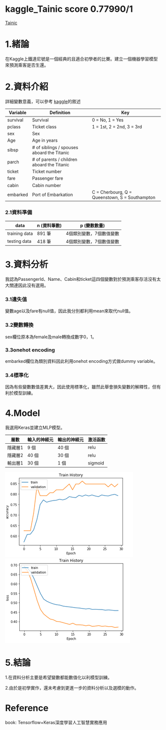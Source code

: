 # kaggle_Tainic score 0.77990/1
[Tainic](https://www.kaggle.com/c/titanic)

# 1.緒論
在Kaggle上鐵達尼號是一個經典的且適合初學者的比賽。建立一個機器學習模型來預測乘客是否生還。

# 2.資料介紹

詳細變數意義，可以參考 [kaggle](https://www.kaggle.com/c/titanic/data)的敘述

|Variable|Definition|Key|
|---------|--------|---|
|survival|Survival|	0 = No, 1 = Yes|
|pclass|Ticket class|	1 = 1st, 2 = 2nd, 3 = 3rd|
|sex|Sex| |
|Age|	Age in years|	|
|sibsp|	# of siblings / spouses aboard the Titanic| |
|parch|	# of parents / children aboard the Titanic| |
|ticket|Ticket number| |
|fare|Passenger fare| |
|cabin|Cabin number| |
|embarked|Port of Embarkation|C = Cherbourg, Q = Queenstown, S = Southampton|

### 2.1資料準備
|data|n (資料筆數)|p (變數數量)|
|------|---------|-------|
|training data|891 筆|4個類別變數，7個數值變數|
|testing data|418 筆|4個類別變數，7個數值變數|

# 3.資料分析

我認為PassengerId、Name、Cabin和ticket這四個變數對於預測乘客存活沒有太大關連因此沒有選用。

### 3.1遺失值
變數age以及fare有null值，因此我分別都利用mean來取代null值。

### 3.2變數轉換
sex欄位原本為female及male轉換成數字0，1。

### 3.3onehot encoding
embarked欄位為類別資料因此利用onehot encoding方式做dummy variable。

### 3.4標準化
因為有些變數數值差異大，因此使用標準化，雖然此舉會損失變數的解釋性，但有利於模型訓練。

# 4.Model
我選用Keras並建立MLP模型。

|層數|輸入的神經元|輸出的神經元|激活函數|
|---|--------|---------|----------|
|隱藏層1|9 個|40 個|relu|
|隱藏層2|40 個|30 個|relu|
|輸出層1|30 個|1 個|sigmoid|

![image](https://github.com/HsingCheng/Kggle_Tainic/blob/master/accuracy.PNG)
![image](https://github.com/HsingCheng/Kggle_Tainic/blob/master/loss.PNG)

# 5.結論
1.在資料分析主要是希望變數都能數值化以利模型訓練。

2.由於是初學實作，還未考慮到更進一步的資料分析以及選模的動作。

# Reference
book: Tensorflow+Keras深度學習人工智慧實務應用
